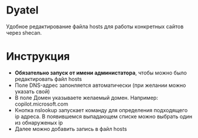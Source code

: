 # Dyatel
Удобное редактирование файла hosts для работы конкретных сайтов через shecan.

# Инструкция

* **Обязательно запуск от имени администатора**, чтобы можно было редактировать файл hosts
* Поле DNS-адрес запонляется автоматически (при желании можно указать свой)
* В поле Домен указываете желаемый домен. Например: copilot.microsoft.com
* Кнопка nslookup запускает команду для определения подходящего ip адреса. В появившемся выпадающем списке можно выбрать один из обнаруженых ip
* Далее можно добавить запись в файл hosts
